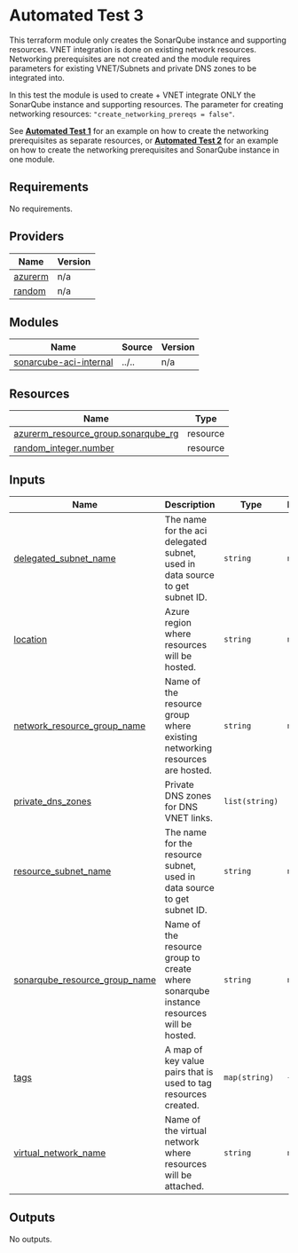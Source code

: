 # Automated Test 3

This terraform module only creates the SonarQube instance and supporting resources. VNET integration is done on existing network resources.  
Networking prerequisites are not created and the module requires parameters for existing VNET/Subnets and private DNS zones to be integrated into.  

In this test the module is used to create + VNET integrate ONLY the SonarQube instance and supporting resources. The parameter for creating networking resources: `"create_networking_prereqs = false"`.  

See **[Automated Test 1](https://github.com/Pwd9000-ML/terraform-azurerm-sonarqube-aci-internal/tree/master/tests/auto_test1)** for an example on how to create the networking prerequisites as separate resources, or **[Automated Test 2](https://github.com/Pwd9000-ML/terraform-azurerm-sonarqube-aci-internal/tree/master/tests/auto_test2)** for an example on how to create the networking prerequisites and SonarQube instance in one module.  

<!-- BEGIN_TF_DOCS -->
## Requirements

No requirements.

## Providers

| Name | Version |
|------|---------|
| <a name="provider_azurerm"></a> [azurerm](#provider\_azurerm) | n/a |
| <a name="provider_random"></a> [random](#provider\_random) | n/a |

## Modules

| Name | Source | Version |
|------|--------|---------|
| <a name="module_sonarcube-aci-internal"></a> [sonarcube-aci-internal](#module\_sonarcube-aci-internal) | ../.. | n/a |

## Resources

| Name | Type |
|------|------|
| [azurerm_resource_group.sonarqube_rg](https://registry.terraform.io/providers/hashicorp/azurerm/latest/docs/resources/resource_group) | resource |
| [random_integer.number](https://registry.terraform.io/providers/hashicorp/random/latest/docs/resources/integer) | resource |

## Inputs

| Name | Description | Type | Default | Required |
|------|-------------|------|---------|:--------:|
| <a name="input_delegated_subnet_name"></a> [delegated\_subnet\_name](#input\_delegated\_subnet\_name) | The name for the aci delegated subnet, used in data source to get subnet ID. | `string` | `null` | no |
| <a name="input_location"></a> [location](#input\_location) | Azure region where resources will be hosted. | `string` | `null` | no |
| <a name="input_network_resource_group_name"></a> [network\_resource\_group\_name](#input\_network\_resource\_group\_name) | Name of the resource group where existing networking resources are hosted. | `string` | `null` | no |
| <a name="input_private_dns_zones"></a> [private\_dns\_zones](#input\_private\_dns\_zones) | Private DNS zones for DNS VNET links. | `list(string)` | `[]` | no |
| <a name="input_resource_subnet_name"></a> [resource\_subnet\_name](#input\_resource\_subnet\_name) | The name for the resource subnet, used in data source to get subnet ID. | `string` | `null` | no |
| <a name="input_sonarqube_resource_group_name"></a> [sonarqube\_resource\_group\_name](#input\_sonarqube\_resource\_group\_name) | Name of the resource group to create where sonarqube instance resources will be hosted. | `string` | `null` | no |
| <a name="input_tags"></a> [tags](#input\_tags) | A map of key value pairs that is used to tag resources created. | `map(string)` | `{}` | no |
| <a name="input_virtual_network_name"></a> [virtual\_network\_name](#input\_virtual\_network\_name) | Name of the virtual network where resources will be attached. | `string` | `null` | no |

## Outputs

No outputs.
<!-- END_TF_DOCS -->